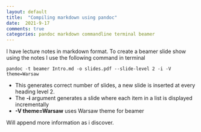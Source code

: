 ```yaml
---
layout: default
title:  "Compiling markdown using pandoc"
date:  2021-9-17
comments: true
categories: pandoc markdown commandline terminal beamer
---
```


I have lecture notes in markdown format. To create a beamer slide show using the notes I use the following command in terminal

```
pandoc -t beamer Intro.md -o slides.pdf --slide-level 2 -i -V theme=Warsaw
```

- This generates correct number of slides, a new slide is inserted at every heading level 2. 
- The **-i** argument generates a slide where each  item in a list is displayed incrementally
- **-V theme=Warsaw** uses Warsaw theme for beamer


Will append more information as i discover.
